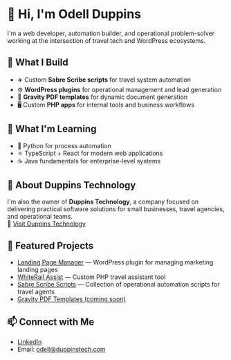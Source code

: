 # 👋 Hi, I'm Odell Duppins

I'm a web developer, automation builder, and operational problem-solver working at the intersection of travel tech and WordPress ecosystems.

## 🔧 What I Build
- ✈️ Custom **Sabre Scribe scripts** for travel system automation
- ⚙️ **WordPress plugins** for operational management and lead generation
- 📄 **Gravity PDF templates** for dynamic document generation
- 🖥️ Custom **PHP apps** for internal tools and business workflows

## 🚀 What I'm Learning
- 🐍 Python for process automation  
- ⚛️ TypeScript + React for modern web applications  
- ☕ Java fundamentals for enterprise-level systems  

## 🏢 About Duppins Technology

I'm also the owner of **Duppins Technology**, a company focused on delivering practical software solutions for small businesses, travel agencies, and operational teams.  
🔗 [Visit Duppins Technology](https://duppinstech.com)

## 📂 Featured Projects
- [Landing Page Manager](https://github.com/oduppinsjr/landing-page-manager) — WordPress plugin for managing marketing landing pages  
- [WhiteRail Assist](https://github.com/oduppinsjr/whiterail-assist) — Custom PHP travel assistant tool  
- [Sabre Scribe Scripts](https://github.com/oduppinsjr/scribe-scripts) — Collection of operational automation scripts for travel agents  
- [Gravity PDF Templates (coming soon)](https://github.com/oduppinsjr/gravity-pdf-templates)

## 📫 Connect with Me
- [LinkedIn](https://www.linkedin.com/in/oduppinsjr)
- Email: odell@duppinstech.com

